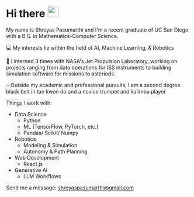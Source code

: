 # Hi there <img src="https://raw.githubusercontent.com/umenzi/umenzi/main/wave.gif" width="30px">

My name is Shreyas Pasumarthi and I'm a recent graduate of UC San Diego with a B.S. in Mathematics-Computer Science.

💻 My interests lie within the field of AI, Machine Learning, & Robotics

🚀 I interned 3 times with NASA's Jet Propulsion Laboratory, working on projects ranging from data operations for ISS instruments to building simulation software for missions to asteriods

🎶 Outside my academic and professional pursuits, I am a second degree black belt in tae kwon do and a novice trumpet and kalimba player

Things I work with:
* Data Science
  - Python
  - ML (TensorFlow, PyTorch, etc.)
  - Pandas/ Scikit/ Numpy
* Robotics
  - Modeling & Simulation
  - Autonomy & Path Planning
* Web Development
  - React.js
* Generative AI
  - LLM Workflows
 
Send me a message: shreyaspasumarthi@gmail.com

<!--
**ShreyasPasumarthi/ShreyasPasumarthi** is a ✨ _special_ ✨ repository because its `README.md` (this file) appears on your GitHub profile.

Here are some ideas to get you started:

- 🔭 I’m currently working on ...1
- 🌱 I’m currently learning ...
- 👯 I’m looking to collaborate on ...
- 🤔 I’m looking for help with ...
- 💬 Ask me about ...
- 📫 How to reach me: ...
- 😄 Pronouns: ...
- ⚡ Fun fact: ...
-->
